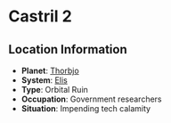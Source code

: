 # Castril 2

## Location Information
- **Planet**: [Thorbjo](../planet--thorbjo.md)
- **System**: [Elis](../../../system--elis.md)
- **Type**: Orbital Ruin
- **Occupation**: Government researchers
- **Situation**: Impending tech calamity